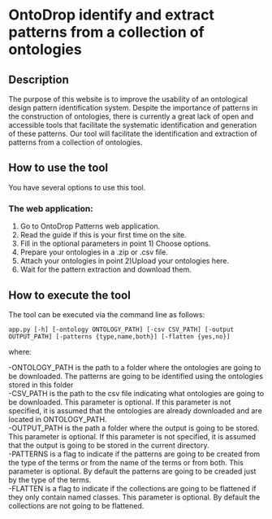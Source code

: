 # OntoDrop identify and extract patterns from a collection of ontologies
## Description
The purpose of this website is to improve the usability of an ontological design pattern identification system. Despite the importance of patterns in the construction of ontologies, there is currently a great lack of open and accessible tools that facilitate the systematic identification and generation of these patterns. Our tool will facilitate the identification and extraction of patterns from a collection of ontologies.

## How to use the tool
You have several options to use this tool.

### The web application:
   1. Go to OntoDrop Patterns web application.<br>
   2. Read the guide if this is your first time on the site.<br>
   3. Fill in the optional parameters in point 1) Choose options.<br>
   4. Prepare your ontologies in a .zip or .csv file.<br>
   5. Attach your ontologies in point 2)Upload your ontologies here.<br>
   6. Wait for the pattern extraction and download them.<br>
   
## How to execute the tool
The tool can be executed via the command line as follows:<br>

`app.py [-h] [-ontology ONTOLOGY_PATH] [-csv CSV_PATH] [-output OUTPUT_PATH] [-patterns {type,name,both}] [-flatten {yes,no}]`

where:

-ONTOLOGY_PATH is the path to a folder where the ontologies are going to be downloaded. The patterns are going to be identified using the ontologies stored in this folder<br>
-CSV_PATH is the path to the csv file indicating what ontologies are going to be downloaded. This parameter is optional. If this parameter is not specified, it is assumed that the ontologies are already downloaded and are located in ONTOLOGY_PATH.<br>
-OUTPUT_PATH is the path a folder where the output is going to be stored. This parameter is optional. If this parameter is not specified, it is assumed that the output is going to be stored in the current directory.<br>
-PATTERNS is a flag to indicate if the patterns are going to be created from the type of the terms or from the name of the terms or from both. This parameter is optional. By default the patterns are going to be creaded just by the type of the terms.<br>
-FLATTEN is a flag to indicate if the collections are going to be flattened if they only contain named classes. This parameter is optional. By default the collections are not going to be flattened.<br>


